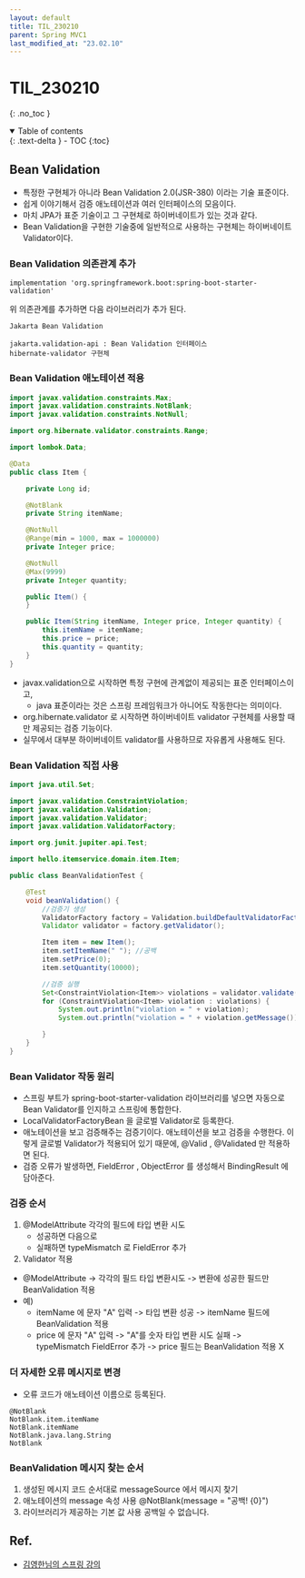 ```yaml
---
layout: default
title: TIL_230210
parent: Spring MVC1
last_modified_at: "23.02.10"
---
```


# TIL_230210
{: .no_toc }

<details open markdown="block">
  <summary>
    Table of contents
  </summary>
  {: .text-delta }
- TOC
{:toc}
</details>

## Bean Validation
- 특정한 구현체가 아니라 Bean Validation 2.0(JSR-380) 이라는 기술 표준이다.
- 쉽게 이야기해서 검증 애노테이션과 여러 인터페이스의 모음이다. 
- 마치 JPA가 표준 기술이고 그 구현체로 하이버네이트가 있는 것과 같다.
- Bean Validation을 구현한 기술중에 일반적으로 사용하는 구현체는 하이버네이트 Validator이다.

### Bean Validation 의존관계 추가

```text
implementation 'org.springframework.boot:spring-boot-starter-validation'
```

위 의존관계를 추가하면 다음 라이브러리가 추가 된다.

```text
Jakarta Bean Validation

jakarta.validation-api : Bean Validation 인터페이스 
hibernate-validator 구현체
```

### Bean Validation 애노테이션 적용

```java
import javax.validation.constraints.Max;
import javax.validation.constraints.NotBlank;
import javax.validation.constraints.NotNull;

import org.hibernate.validator.constraints.Range;

import lombok.Data;

@Data
public class Item {

    private Long id;

    @NotBlank
    private String itemName;

    @NotNull
    @Range(min = 1000, max = 1000000)
    private Integer price;

    @NotNull
    @Max(9999)
    private Integer quantity;

    public Item() {
    }

    public Item(String itemName, Integer price, Integer quantity) {
        this.itemName = itemName;
        this.price = price;
        this.quantity = quantity;
    }
}
```

-  javax.validation으로 시작하면 특정 구현에 관계없이 제공되는 표준 인터페이스이고,
    - java 표준이라는 것은 스프링 프레임워크가 아니어도 작동한다는 의미이다.
- org.hibernate.validator 로 시작하면 하이버네이트 validator 구현체를 사용할 때만 제공되는 검증 기능이다. 
- 실무에서 대부분 하이버네이트 validator를 사용하므로 자유롭게 사용해도 된다.

### Bean Validation 직접 사용

```java
import java.util.Set;

import javax.validation.ConstraintViolation;
import javax.validation.Validation;
import javax.validation.Validator;
import javax.validation.ValidatorFactory;

import org.junit.jupiter.api.Test;

import hello.itemservice.domain.item.Item;

public class BeanValidationTest {

	@Test
	void beanValidation() {
        //검증기 생성
		ValidatorFactory factory = Validation.buildDefaultValidatorFactory();
		Validator validator = factory.getValidator();

		Item item = new Item();
		item.setItemName(" "); //공백
		item.setPrice(0);
		item.setQuantity(10000);

        //검증 실행
		Set<ConstraintViolation<Item>> violations = validator.validate(item);
		for (ConstraintViolation<Item> violation : violations) {
			System.out.println("violation = " + violation);
			System.out.println("violation = " + violation.getMessage());

		}
	}
}

```

### Bean Validator 작동 원리
- 스프링 부트가 spring-boot-starter-validation 라이브러리를 넣으면 자동으로 Bean Validator를 인지하고 스프링에 통합한다.
- LocalValidatorFactoryBean 을 글로벌 Validator로 등록한다.
- 애노테이션을 보고 검증해주는 검증기이다. 애노테이션을 보고 검증을 수행한다. 이렇게 글로벌 Validator가 적용되어 있기 때문에, @Valid , @Validated 만 적용하면 된다.
- 검증 오류가 발생하면, FieldError , ObjectError 를 생성해서 BindingResult 에 담아준다.

### 검증 순서
1. @ModelAttribute 각각의 필드에 타입 변환 시도 
    - 성공하면 다음으로
    - 실패하면 typeMismatch 로 FieldError 추가 
2. Validator 적용
- @ModelAttribute -> 각각의 필드 타입 변환시도 -> 변환에 성공한 필드만 BeanValidation 적용
- 예)
    - itemName 에 문자 "A" 입력 -> 타입 변환 성공 -> itemName 필드에 BeanValidation 적용 
    - price 에 문자 "A" 입력 -> "A"를 숫자 타입 변환 시도 실패 -> typeMismatch FieldError 추가
 -> price 필드는 BeanValidation 적용 X

### 더 자세한 오류 메시지로 변경
- 오류 코드가 애노테이션 이름으로 등록된다.

```text
@NotBlank
NotBlank.item.itemName 
NotBlank.itemName 
NotBlank.java.lang.String 
NotBlank
```

### BeanValidation 메시지 찾는 순서
1. 생성된 메시지 코드 순서대로 messageSource 에서 메시지 찾기
2. 애노테이션의 message 속성 사용 @NotBlank(message = "공백! {0}") 
3. 라이브러리가 제공하는 기본 값 사용 공백일 수 없습니다.

## Ref.
- <a href="https://www.inflearn.com/course/%EC%8A%A4%ED%94%84%EB%A7%81-mvc-2/dashboard">김영한님의 스프링 강의</a>
